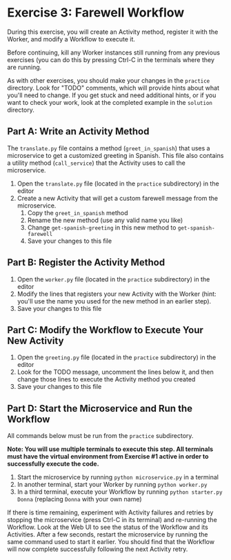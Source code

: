 # Exercise 3: Farewell Workflow
During this exercise, you will create an Activity method,
register it with the Worker, and modify a Workflow to execute it.

Before continuing, kill any Worker instances still running from any
previous exercises (you can do this by pressing Ctrl-C in the terminals 
where they are running.

As with other exercises, you should make your changes in the `practice` 
directory. Look for "TODO" comments, which will provide hints about what
you'll need to change. If you get stuck and need additional hints, or 
if you want to check your work, look at the completed example in the
`solution` directory. 

## Part A: Write an Activity Method
The `translate.py` file contains a method (`greet_in_spanish`) that uses a 
microservice to get a customized greeting in Spanish. This file also contains 
a utility method (`call_service`) that the Activity uses to call the microservice. 

1. Open the `translate.py` file (located in the `practice` subdirectory) in the editor
2. Create a new Activity that will get a custom farewell message from the microservice.
   1. Copy the `greet_in_spanish` method
   2. Rename the new method (use any valid name you like)
   3. Change `get-spanish-greeting` in this new method to `get-spanish-farewell`
   4. Save your changes to this file

## Part B: Register the Activity Method
1. Open the `worker.py` file (located in the `practice` subdirectory) in the editor
2. Modify the lines that registers your new Activity with the Worker (hint: you'll use the
   name you used for the new method in an earlier step).
3. Save your changes to this file


## Part C: Modify the Workflow to Execute Your New Activity
1. Open the `greeting.py` file (located in the `practice` subdirectory) in the editor
2. Look for the TODO message, uncomment the lines below it, and then change those lines
   to execute the Activity method you created
3. Save your changes to this file


## Part D: Start the Microservice and Run the Workflow
All commands below must be run from the `practice` subdirectory.

**Note: You will use multiple terminals to execute this step. All terminals
must have the virtual environment from Exercise #1 active in order to successfully
execute the code.**

1. Start the microservice by running `python microservice.py` in a terminal
2. In another terminal, start your Worker by running `python worker.py`
3. In a third terminal, execute your Workflow by running `python starter.py Donna` 
    (replacing `Donna` with your own name)

If there is time remaining, experiment with Activity failures and retries 
by stopping the microservice (press Ctrl-C in its terminal) and re-running 
the Workflow. Look at the Web UI to see the status of the Workflow and its
Activities. After a few seconds, restart the microservice by running the
same command used to start it earlier. You should find that the Workflow
will now complete successfully following the next Activity retry.
